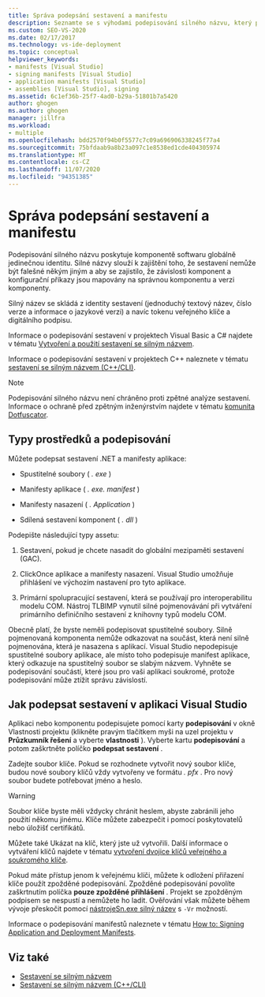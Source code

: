 ```yaml
---
title: Správa podepsání sestavení a manifestu
description: Seznamte se s výhodami podepisování silného názvu, který poskytuje komponentě softwaru globálně jedinečnou identitu.
ms.custom: SEO-VS-2020
ms.date: 02/17/2017
ms.technology: vs-ide-deployment
ms.topic: conceptual
helpviewer_keywords:
- manifests [Visual Studio]
- signing manifests [Visual Studio]
- application manifests [Visual Studio]
- assemblies [Visual Studio], signing
ms.assetid: 6c1ef36b-25f7-4ad0-b29a-51801b7a5420
author: ghogen
ms.author: ghogen
manager: jillfra
ms.workload:
- multiple
ms.openlocfilehash: bdd2570f94b0f5577c7c09a696906338245f77a4
ms.sourcegitcommit: 75bfdaab9a8b23a097c1e8538ed1cde404305974
ms.translationtype: MT
ms.contentlocale: cs-CZ
ms.lasthandoff: 11/07/2020
ms.locfileid: "94351385"
---
```

# <a name="manage-assembly-and-manifest-signing"></a>Správa podepsání sestavení a manifestu

Podepisování silného názvu poskytuje komponentě softwaru globálně jedinečnou identitu. Silné názvy slouží k zajištění toho, že sestavení nemůže být falešné někým jiným a aby se zajistilo, že závislosti komponent a konfigurační příkazy jsou mapovány na správnou komponentu a verzi komponenty.

Silný název se skládá z identity sestavení (jednoduchý textový název, číslo verze a informace o jazykové verzi) a navíc tokenu veřejného klíče a digitálního podpisu.

Informace o podepisování sestavení v projektech Visual Basic a C# najdete v tématu [Vytvoření a použití sestavení se silným názvem](/dotnet/framework/app-domains/create-and-use-strong-named-assemblies).

Informace o podepisování sestavení v projektech C++ naleznete v tématu [sestavení se silným názvem (C++/CLI)](/cpp/dotnet/strong-name-assemblies-assembly-signing-cpp-cli).

> [!NOTE]
> Podepisování silného názvu není chráněno proti zpětné analýze sestavení. Informace o ochraně před zpětným inženýrstvím najdete v tématu [komunita Dotfuscator](dotfuscator/index.md).

## <a name="asset-types-and-signing"></a>Typy prostředků a podepisování

Můžete podepsat sestavení .NET a manifesty aplikace:

- Spustitelné soubory ( *. exe* )

- Manifesty aplikace ( *. exe. manifest* )

- Manifesty nasazení ( *. Application* )

- Sdílená sestavení komponent ( *. dll* )

Podepište následující typy assetu:

1. Sestavení, pokud je chcete nasadit do globální mezipaměti sestavení (GAC).

2. ClickOnce aplikace a manifesty nasazení. Visual Studio umožňuje přihlášení ve výchozím nastavení pro tyto aplikace.

3. Primární spolupracující sestavení, která se používají pro interoperabilitu modelu COM. Nástroj TLBIMP vynutil silné pojmenovávání při vytváření primárního definičního sestavení z knihovny typů modelu COM.

Obecně platí, že byste neměli podepisovat spustitelné soubory. Silně pojmenovaná komponenta nemůže odkazovat na součást, která není silně pojmenována, která je nasazena s aplikací. Visual Studio nepodepisuje spustitelné soubory aplikace, ale místo toho podepisuje manifest aplikace, který odkazuje na spustitelný soubor se slabým názvem. Vyhněte se podepisování součástí, které jsou pro vaši aplikaci soukromé, protože podepisování může ztížit správu závislostí.

## <a name="how-to-sign-an-assembly-in-visual-studio"></a>Jak podepsat sestavení v aplikaci Visual Studio

Aplikaci nebo komponentu podepisujete pomocí karty **podepisování** v okně Vlastnosti projektu (klikněte pravým tlačítkem myši na uzel projektu v **Průzkumník řešení** a vyberte **vlastnosti** ). Vyberte kartu **podepisování** a potom zaškrtněte políčko **podepsat sestavení**  .

Zadejte soubor klíče. Pokud se rozhodnete vytvořit nový soubor klíče, budou nové soubory klíčů vždy vytvořeny ve formátu *. pfx* . Pro nový soubor budete potřebovat jméno a heslo.

> [!WARNING]
> Soubor klíče byste měli vždycky chránit heslem, abyste zabránili jeho použití někomu jinému. Klíče můžete zabezpečit i pomocí poskytovatelů nebo úložišť certifikátů.

Můžete také Ukázat na klíč, který jste už vytvořili. Další informace o vytváření klíčů najdete v tématu [vytvoření dvojice klíčů veřejného a soukromého klíče](/dotnet/framework/app-domains/how-to-create-a-public-private-key-pair).

Pokud máte přístup jenom k veřejnému klíči, můžete k odložení přiřazení klíče použít zpožděné podepisování. Zpožděné podepisování povolíte zaškrtnutím políčka **pouze zpožděné přihlášení** . Projekt se zpožděným podpisem se nespustí a nemůžete ho ladit. Ověřování však můžete během vývoje přeskočit pomocí [ nástrojeSn.exe silný název](/dotnet/framework/tools/sn-exe-strong-name-tool) s `-Vr` možností.

Informace o podepisování manifestů naleznete v tématu [How to: Signing Application and Deployment Manifests](../ide/how-to-sign-application-and-deployment-manifests.md).

## <a name="see-also"></a>Viz také

- [Sestavení se silným názvem](/dotnet/framework/app-domains/strong-named-assemblies)
- [Sestavení se silným názvem (C++/CLI)](/cpp/dotnet/strong-name-assemblies-assembly-signing-cpp-cli)
